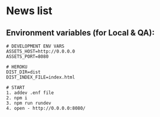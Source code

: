 # News list

## Environment variables (for Local & QA):
```
# DEVELOPMENT ENV VARS
ASSETS_HOST=http://0.0.0.0
ASSETS_PORT=8080

# HEROKU
DIST_DIR=dist
DIST_INDEX_FILE=index.html
```

```
# START
1. addev .enf file
2. npm i
3. npm run rundev
4. open - http://0.0.0.0:8080/
```